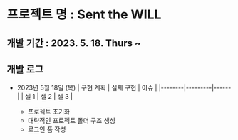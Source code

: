 # 프로젝트 명 : Sent the WILL

## 개발 기간 : 2023. 5. 18. Thurs ~

## 개발 로그

- 2023년 5월 18일 (목)
  | 구현 계획 | 실제 구현 | 이슈 |
  |--------|---------|------|
  | 셀 1 | 셀 2 | 셀 3 |

  - 프로젝트 초기화
  - 대략적인 프로젝트 폴더 구조 생성
  - 로그인 폼 작성
